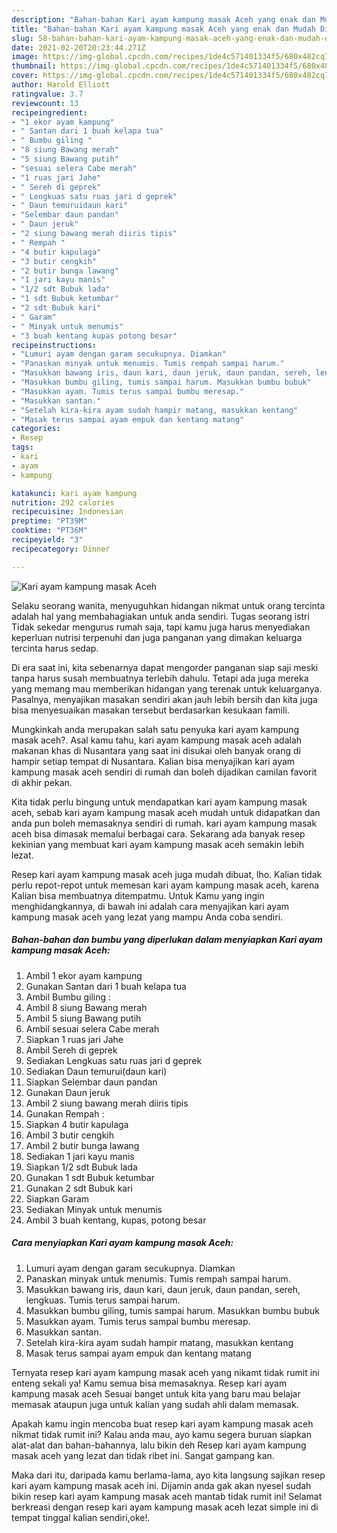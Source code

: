 ```yaml
---
description: "Bahan-bahan Kari ayam kampung masak Aceh yang enak dan Mudah Dibuat"
title: "Bahan-bahan Kari ayam kampung masak Aceh yang enak dan Mudah Dibuat"
slug: 58-bahan-bahan-kari-ayam-kampung-masak-aceh-yang-enak-dan-mudah-dibuat
date: 2021-02-20T20:23:44.271Z
image: https://img-global.cpcdn.com/recipes/1de4c571401334f5/680x482cq70/kari-ayam-kampung-masak-aceh-foto-resep-utama.jpg
thumbnail: https://img-global.cpcdn.com/recipes/1de4c571401334f5/680x482cq70/kari-ayam-kampung-masak-aceh-foto-resep-utama.jpg
cover: https://img-global.cpcdn.com/recipes/1de4c571401334f5/680x482cq70/kari-ayam-kampung-masak-aceh-foto-resep-utama.jpg
author: Harold Elliott
ratingvalue: 3.7
reviewcount: 13
recipeingredient:
- "1 ekor ayam kampung"
- " Santan dari 1 buah kelapa tua"
- " Bumbu giling "
- "8 siung Bawang merah"
- "5 siung Bawang putih"
- "sesuai selera Cabe merah"
- "1 ruas jari Jahe"
- " Sereh di geprek"
- " Lengkuas satu ruas jari d geprek"
- " Daun temuruidaun kari"
- "Selembar daun pandan"
- " Daun jeruk"
- "2 siung bawang merah diiris tipis"
- " Rempah "
- "4 butir kapulaga"
- "3 butir cengkih"
- "2 butir bunga lawang"
- "1 jari kayu manis"
- "1/2 sdt Bubuk lada"
- "1 sdt Bubuk ketumbar"
- "2 sdt Bubuk kari"
- " Garam"
- " Minyak untuk menumis"
- "3 buah kentang kupas potong besar"
recipeinstructions:
- "Lumuri ayam dengan garam secukupnya. Diamkan"
- "Panaskan minyak untuk menumis. Tumis rempah sampai harum."
- "Masukkan bawang iris, daun kari, daun jeruk, daun pandan, sereh, lengkuas. Tumis terus sampai harum."
- "Masukkan bumbu giling, tumis sampai harum. Masukkan bumbu bubuk"
- "Masukkan ayam. Tumis terus sampai bumbu meresap."
- "Masukkan santan."
- "Setelah kira-kira ayam sudah hampir matang, masukkan kentang"
- "Masak terus sampai ayam empuk dan kentang matang"
categories:
- Resep
tags:
- kari
- ayam
- kampung

katakunci: kari ayam kampung 
nutrition: 292 calories
recipecuisine: Indonesian
preptime: "PT39M"
cooktime: "PT36M"
recipeyield: "3"
recipecategory: Dinner

---
```



![Kari ayam kampung masak Aceh](https://img-global.cpcdn.com/recipes/1de4c571401334f5/680x482cq70/kari-ayam-kampung-masak-aceh-foto-resep-utama.jpg)

Selaku seorang wanita, menyuguhkan hidangan nikmat untuk orang tercinta adalah hal yang membahagiakan untuk anda sendiri. Tugas seorang istri Tidak sekedar mengurus rumah saja, tapi kamu juga harus menyediakan keperluan nutrisi terpenuhi dan juga panganan yang dimakan keluarga tercinta harus sedap.

Di era  saat ini, kita sebenarnya dapat mengorder panganan siap saji meski tanpa harus susah membuatnya terlebih dahulu. Tetapi ada juga mereka yang memang mau memberikan hidangan yang terenak untuk keluarganya. Pasalnya, menyajikan masakan sendiri akan jauh lebih bersih dan kita juga bisa menyesuaikan masakan tersebut berdasarkan kesukaan famili. 



Mungkinkah anda merupakan salah satu penyuka kari ayam kampung masak aceh?. Asal kamu tahu, kari ayam kampung masak aceh adalah makanan khas di Nusantara yang saat ini disukai oleh banyak orang di hampir setiap tempat di Nusantara. Kalian bisa menyajikan kari ayam kampung masak aceh sendiri di rumah dan boleh dijadikan camilan favorit di akhir pekan.

Kita tidak perlu bingung untuk mendapatkan kari ayam kampung masak aceh, sebab kari ayam kampung masak aceh mudah untuk didapatkan dan anda pun boleh memasaknya sendiri di rumah. kari ayam kampung masak aceh bisa dimasak memalui berbagai cara. Sekarang ada banyak resep kekinian yang membuat kari ayam kampung masak aceh semakin lebih lezat.

Resep kari ayam kampung masak aceh juga mudah dibuat, lho. Kalian tidak perlu repot-repot untuk memesan kari ayam kampung masak aceh, karena Kalian bisa membuatnya ditempatmu. Untuk Kamu yang ingin menghidangkannya, di bawah ini adalah cara menyajikan kari ayam kampung masak aceh yang lezat yang mampu Anda coba sendiri.

<!--inarticleads1-->

##### Bahan-bahan dan bumbu yang diperlukan dalam menyiapkan Kari ayam kampung masak Aceh:

1. Ambil 1 ekor ayam kampung
1. Gunakan  Santan dari 1 buah kelapa tua
1. Ambil  Bumbu giling :
1. Ambil 8 siung Bawang merah
1. Ambil 5 siung Bawang putih
1. Ambil sesuai selera Cabe merah
1. Siapkan 1 ruas jari Jahe
1. Ambil  Sereh di geprek
1. Sediakan  Lengkuas satu ruas jari d geprek
1. Sediakan  Daun temurui(daun kari)
1. Siapkan Selembar daun pandan
1. Gunakan  Daun jeruk
1. Ambil 2 siung bawang merah diiris tipis
1. Gunakan  Rempah :
1. Siapkan 4 butir kapulaga
1. Ambil 3 butir cengkih
1. Ambil 2 butir bunga lawang
1. Sediakan 1 jari kayu manis
1. Siapkan 1/2 sdt Bubuk lada
1. Gunakan 1 sdt Bubuk ketumbar
1. Gunakan 2 sdt Bubuk kari
1. Siapkan  Garam
1. Sediakan  Minyak untuk menumis
1. Ambil 3 buah kentang, kupas, potong besar




<!--inarticleads2-->

##### Cara menyiapkan Kari ayam kampung masak Aceh:

1. Lumuri ayam dengan garam secukupnya. Diamkan
1. Panaskan minyak untuk menumis. Tumis rempah sampai harum.
1. Masukkan bawang iris, daun kari, daun jeruk, daun pandan, sereh, lengkuas. Tumis terus sampai harum.
1. Masukkan bumbu giling, tumis sampai harum. Masukkan bumbu bubuk
1. Masukkan ayam. Tumis terus sampai bumbu meresap.
1. Masukkan santan.
1. Setelah kira-kira ayam sudah hampir matang, masukkan kentang
1. Masak terus sampai ayam empuk dan kentang matang




Ternyata resep kari ayam kampung masak aceh yang nikamt tidak rumit ini enteng sekali ya! Kamu semua bisa memasaknya. Resep kari ayam kampung masak aceh Sesuai banget untuk kita yang baru mau belajar memasak ataupun juga untuk kalian yang sudah ahli dalam memasak.

Apakah kamu ingin mencoba buat resep kari ayam kampung masak aceh nikmat tidak rumit ini? Kalau anda mau, ayo kamu segera buruan siapkan alat-alat dan bahan-bahannya, lalu bikin deh Resep kari ayam kampung masak aceh yang lezat dan tidak ribet ini. Sangat gampang kan. 

Maka dari itu, daripada kamu berlama-lama, ayo kita langsung sajikan resep kari ayam kampung masak aceh ini. Dijamin anda gak akan nyesel sudah bikin resep kari ayam kampung masak aceh mantab tidak rumit ini! Selamat berkreasi dengan resep kari ayam kampung masak aceh lezat simple ini di tempat tinggal kalian sendiri,oke!.

